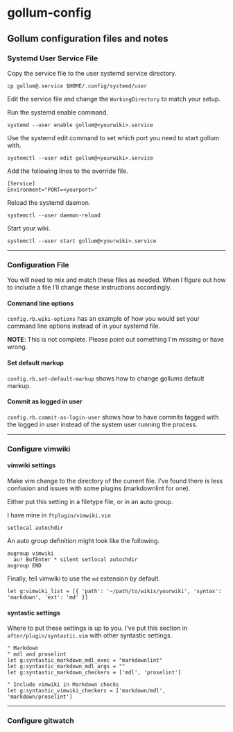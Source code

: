 # gollum-config

## Gollum configuration files and notes

### Systemd User Service File

Copy the service file to the user systemd service directory.

    cp gollum@.service $HOME/.config/systemd/user

Edit the service file and change the `WorkingDirectory` to match your setup.

Run the systemd enable command.

    systemd --user enable gollum@<yourwiki>.service

Use the systemd edit command to set which port you need to start gollum with.

    systemctl --user edit gollum@<yourwiki>.service

Add the following lines to the override file.

    [Service]
    Environment="PORT=<yourport>"

Reload the systemd daemon.

    systemctl --user daemon-reload

Start your wiki.

    systemctl --user start gollum@<yourwiki>.service

---

### Configuration File

You will need to mix and match these files as needed. When I figure out how
to include a file I'll change these instructions accordingly.

#### Command line options

`config.rb.wiki-options` has an example of how you would set your command line
options instead of in your systemd file.

**NOTE**: This is not complete. Please point out something I'm missing or have wrong.

#### Set default markup

`config.rb.set-default-markup` shows how to change gollums default markup.

#### Commit as logged in user

`config.rb.commit-as-login-user` shows how to have commits tagged with the
logged in user instead of the system user running the process.

---

### Configure vimwiki

#### vimwiki settings

Make vim change to the directory of the current file. I've found there is less
confusion and issues with some plugins (markdownlint for one).

Either put this setting in a filetype file, or in an auto group.

I have mine in `ftplugin/vimwiki.vim`

    setlocal autochdir

An auto group definition might look like the following.

    augroup vimwiki
      au! BufEnter * silent setlocal autochdir
    augroup END

Finally, tell vimwiki to use the `md` extension by default.

    let g:vimwiki_list = [{ 'path': '~/path/to/wikis/yourwiki', 'syntax': 'markdown', 'ext': 'md' }]

#### syntastic settings

Where to put these settings is up to you. I've put this section in
`after/plugin/syntastic.vim` with other syntastic settings.

    " Markdown
    " mdl and proselint
    let g:syntastic_markdown_mdl_exec = "markdownlint"
    let g:syntastic_markdown_mdl_args = ""
    let g:syntastic_markdown_checkers = ['mdl', 'proselint']

    " Include vimwiki in Markdown checks
    let g:syntastic_vimwiki_checkers = ['markdown/mdl', 'markdown/proselint']

---

### Configure gitwatch
